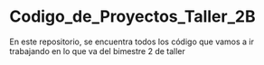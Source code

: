 # Codigo_de_Proyectos_Taller_2B
En este repositorio, se encuentra todos los código que vamos a ir trabajando en lo que va del bimestre 2 de taller

